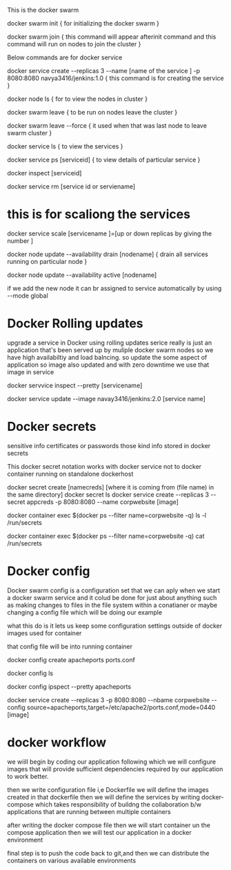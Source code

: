 This is the docker swarm 

docker swarm init  { for initializing the docker swarm }

docker swarm join   { this command will appear afterinit command and this command will run on nodes to join the cluster }

Below commands are for docker service 

docker service create --replicas 3 --name [name of the service ] -p 8080:8080
navya3416/jenkins:1.0   { this command is for creating the service }


docker node ls   { for to view the nodes in cluster }


docker swarm leave { to be run on nodes leave the cluster }


docker swarm leave --force { it used when that was last node to leave swarm cluster }


docker service ls { to view the services }


docker service ps [serviceid] { to view details of particular service }


docker inspect [serviceid]


docker service rm [service id or serviename] 


# this is for scaliong the services

docker service scale [servicename ]=[up or down replicas by giving the number ]  


docker node update --availability drain [nodename]  { drain all services running on particular node }


docker node update --availability active [nodename]


if we add the new node it can br assigned to service automatically by using --mode global


# Docker Rolling updates

upgrade a service in Docker using rolling updates 
serice really is just an application that's been served up by muliple docker swarm nodes so we have high availabiltiy and load balncing. so update the some aspect of application so image also updated and with zero downtime we use that image in service


docker servvice inspect --pretty [servicename] 

docker service update --image navay3416/jenkins:2.0  [service name]



# Docker secrets 
sensitive info certificates or passwords those kind info stored in docker secrets 

This docker secret notation works with docker service not to docker container running on standalone dockerhost


docker secret create [namecreds] [where it is coming from (file name) in the same directory]
docker secret ls 
docker service create --replicas 3 --secret appcreds -p 8080:8080  --name corpwebsite [image] 


docker container exec $(docker ps --filter name=corpwebsite -q) ls -l /run/secrets


docker container exec $(docker ps --filter name=corpwebsite -q) cat /run/secrets


# Docker config 
 
Docker swarm config is a configuration set that we can aply when we start a docker swarm service and it colud be done for just about anything such as making changes to files in the file system within a conatianer or maybe changing a config file which will be doing our example 

what this do is it lets us keep some configuration settings outside of docker images used for container


that config file will be into running container 

docker config create apacheports ports.conf


docker config ls

docker config ipspect --pretty apacheports

docker service create --replicas 3 -p 8080:8080 --nbame corpwebsite --config source=apacheports,target=/etc/apache2/ports.conf,mode=0440 [image]

# docker workflow

we wiill begin by coding our application following which we will configure images that will provide sufficient dependencies required by our application to work better.

then we write configuration file i,e Dockerfile we will define the images created in that dockerfile then we will define the services by writing docker-compose which takes responsibility of buildng the collaboration b/w applications that are running between multiple containers

after writing the docker compose file then we will start container un the compose application then we will test our application in a docker environment 

final step is to push the code back to git,and then we can distribute the containers on various available environments
